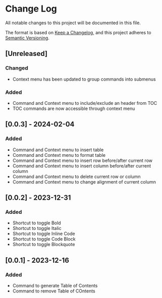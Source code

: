 # Change Log

All notable changes to this project will be documented in this file.

The format is based on [Keep a Changelog](https://keepachangelog.com/en/1.0.0/),
and this project adheres to [Semantic Versioning](https://semver.org/spec/v2.0.0.html).

## [Unreleased]

### Changed

- Context menu has been updated to group commands into submenus

### Added

- Command and Context menu to include/exclude an header from TOC
- TOC commands are now accessible through context menu

## [0.0.3] - 2024-02-04

### Added

- Command and Context menu to insert table
- Command and Context menu to format table
- Command and Context menu to insert row before/after current row
- Command and Context menu to insert column before/after current column
- Command and Context menu to delete current row or column
- Command and Context menu to change alignment of current column

## [0.0.2] - 2023-12-31

### Added

- Shortcut to toggle Bold
- Shortcut to toggle Italic
- Shortcut to toggle Inline Code
- Shortcut to toggle Code Block
- Shortcut to toggle Blockquote

## [0.0.1] - 2023-12-16

### Added

- Command to generate Table of Contents
- Command to remove Table of COntents
